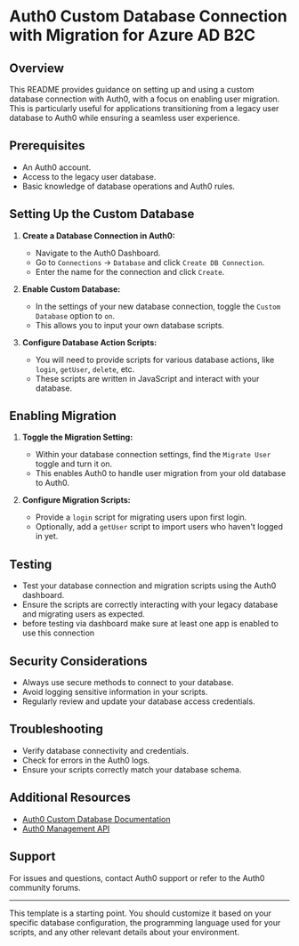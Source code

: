 
# Auth0 Custom Database Connection with Migration for Azure AD B2C

## Overview
This README provides guidance on setting up and using a custom database connection with Auth0, with a focus on enabling user migration. This is particularly useful for applications transitioning from a legacy user database to Auth0 while ensuring a seamless user experience.

## Prerequisites
- An Auth0 account.
- Access to the legacy user database.
- Basic knowledge of database operations and Auth0 rules.

## Setting Up the Custom Database
1. **Create a Database Connection in Auth0:**
   - Navigate to the Auth0 Dashboard.
   - Go to `Connections` -> `Database` and click `Create DB Connection`.
   - Enter the name for the connection and click `Create`.

2. **Enable Custom Database:**
   - In the settings of your new database connection, toggle the `Custom Database` option to `on`.
   - This allows you to input your own database scripts.

3. **Configure Database Action Scripts:**
   - You will need to provide scripts for various database actions, like `login`, `getUser`, `delete`, etc.
   - These scripts are written in JavaScript and interact with your database.

## Enabling Migration
1. **Toggle the Migration Setting:**
   - Within your database connection settings, find the `Migrate User` toggle and turn it on.
   - This enables Auth0 to handle user migration from your old database to Auth0.

2. **Configure Migration Scripts:**
   - Provide a `login` script for migrating users upon first login.
   - Optionally, add a `getUser` script to import users who haven't logged in yet.

## Testing
- Test your database connection and migration scripts using the Auth0 dashboard.
- Ensure the scripts are correctly interacting with your legacy database and migrating users as expected.
- before testing via dashboard make sure at least one app is enabled to use this connection

## Security Considerations
- Always use secure methods to connect to your database.
- Avoid logging sensitive information in your scripts.
- Regularly review and update your database access credentials.

## Troubleshooting
- Verify database connectivity and credentials.
- Check for errors in the Auth0 logs.
- Ensure your scripts correctly match your database schema.

## Additional Resources
- [Auth0 Custom Database Documentation](https://auth0.com/docs/connections/database/custom-db)
- [Auth0 Management API](https://auth0.com/docs/api/management/v2)

## Support
For issues and questions, contact Auth0 support or refer to the Auth0 community forums.

---

This template is a starting point. You should customize it based on your specific database configuration, the programming language used for your scripts, and any other relevant details about your environment.